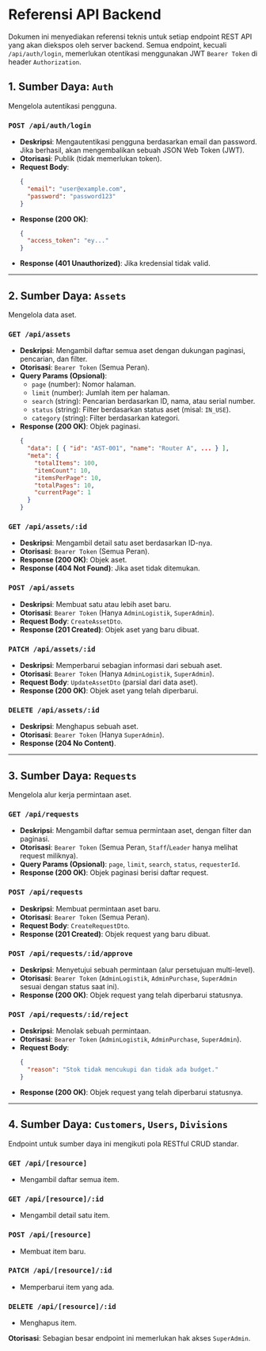 # Referensi API Backend

Dokumen ini menyediakan referensi teknis untuk setiap endpoint REST API yang akan diekspos oleh server backend. Semua endpoint, kecuali `/api/auth/login`, memerlukan otentikasi menggunakan JWT `Bearer Token` di header `Authorization`.

## 1. Sumber Daya: `Auth`
Mengelola autentikasi pengguna.

### `POST /api/auth/login`
-   **Deskripsi**: Mengautentikasi pengguna berdasarkan email dan password. Jika berhasil, akan mengembalikan sebuah JSON Web Token (JWT).
-   **Otorisasi**: Publik (tidak memerlukan token).
-   **Request Body**:
    ```json
    {
      "email": "user@example.com",
      "password": "password123"
    }
    ```
-   **Response (200 OK)**:
    ```json
    {
      "access_token": "ey..."
    }
    ```
-   **Response (401 Unauthorized)**: Jika kredensial tidak valid.

---

## 2. Sumber Daya: `Assets`
Mengelola data aset.

### `GET /api/assets`
-   **Deskripsi**: Mengambil daftar semua aset dengan dukungan paginasi, pencarian, dan filter.
-   **Otorisasi**: `Bearer Token` (Semua Peran).
-   **Query Params (Opsional)**:
    -   `page` (number): Nomor halaman.
    -   `limit` (number): Jumlah item per halaman.
    -   `search` (string): Pencarian berdasarkan ID, nama, atau serial number.
    -   `status` (string): Filter berdasarkan status aset (misal: `IN_USE`).
    -   `category` (string): Filter berdasarkan kategori.
-   **Response (200 OK)**: Objek paginasi.
    ```json
    {
      "data": [ { "id": "AST-001", "name": "Router A", ... } ],
      "meta": {
        "totalItems": 100,
        "itemCount": 10,
        "itemsPerPage": 10,
        "totalPages": 10,
        "currentPage": 1
      }
    }
    ```

### `GET /api/assets/:id`
-   **Deskripsi**: Mengambil detail satu aset berdasarkan ID-nya.
-   **Otorisasi**: `Bearer Token` (Semua Peran).
-   **Response (200 OK)**: Objek aset.
-   **Response (404 Not Found)**: Jika aset tidak ditemukan.

### `POST /api/assets`
-   **Deskripsi**: Membuat satu atau lebih aset baru.
-   **Otorisasi**: `Bearer Token` (Hanya `AdminLogistik`, `SuperAdmin`).
-   **Request Body**: `CreateAssetDto`.
-   **Response (201 Created)**: Objek aset yang baru dibuat.

### `PATCH /api/assets/:id`
-   **Deskripsi**: Memperbarui sebagian informasi dari sebuah aset.
-   **Otorisasi**: `Bearer Token` (Hanya `AdminLogistik`, `SuperAdmin`).
-   **Request Body**: `UpdateAssetDto` (parsial dari data aset).
-   **Response (200 OK)**: Objek aset yang telah diperbarui.

### `DELETE /api/assets/:id`
-   **Deskripsi**: Menghapus sebuah aset.
-   **Otorisasi**: `Bearer Token` (Hanya `SuperAdmin`).
-   **Response (204 No Content)**.

---

## 3. Sumber Daya: `Requests`
Mengelola alur kerja permintaan aset.

### `GET /api/requests`
-   **Deskripsi**: Mengambil daftar semua permintaan aset, dengan filter dan paginasi.
-   **Otorisasi**: `Bearer Token` (Semua Peran, `Staff`/`Leader` hanya melihat request miliknya).
-   **Query Params (Opsional)**: `page`, `limit`, `search`, `status`, `requesterId`.
-   **Response (200 OK)**: Objek paginasi berisi daftar request.

### `POST /api/requests`
-   **Deskripsi**: Membuat permintaan aset baru.
-   **Otorisasi**: `Bearer Token` (Semua Peran).
-   **Request Body**: `CreateRequestDto`.
-   **Response (201 Created)**: Objek request yang baru dibuat.

### `POST /api/requests/:id/approve`
-   **Deskripsi**: Menyetujui sebuah permintaan (alur persetujuan multi-level).
-   **Otorisasi**: `Bearer Token` (`AdminLogistik`, `AdminPurchase`, `SuperAdmin` sesuai dengan status saat ini).
-   **Response (200 OK)**: Objek request yang telah diperbarui statusnya.

### `POST /api/requests/:id/reject`
-   **Deskripsi**: Menolak sebuah permintaan.
-   **Otorisasi**: `Bearer Token` (`AdminLogistik`, `AdminPurchase`, `SuperAdmin`).
-   **Request Body**:
    ```json
    {
      "reason": "Stok tidak mencukupi dan tidak ada budget."
    }
    ```
-   **Response (200 OK)**: Objek request yang telah diperbarui statusnya.

---

## 4. Sumber Daya: `Customers`, `Users`, `Divisions`
Endpoint untuk sumber daya ini mengikuti pola RESTful CRUD standar.

### `GET /api/[resource]`
-   Mengambil daftar semua item.

### `GET /api/[resource]/:id`
-   Mengambil detail satu item.

### `POST /api/[resource]`
-   Membuat item baru.

### `PATCH /api/[resource]/:id`
-   Memperbarui item yang ada.

### `DELETE /api/[resource]/:id`
-   Menghapus item.

**Otorisasi**: Sebagian besar endpoint ini memerlukan hak akses `SuperAdmin`.
